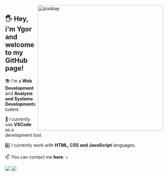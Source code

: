 <img src=https://cdn.pixabay.com/photo/2016/04/01/09/54/computer-1299659_960_720.png min-width="400px" max-width="400px" width="400px" align="right" alt="pixabay">

<h2 align="left"> 
  🖐️ Hey, i'm Ygor and welcome to my GitHub page!
</h2>

<p align="left">
  📚 I'm a <strong>Web Development</strong> and <strong>Analysis and Systems Development</strong>student.
</p>

<p align="left">
  🔧 I currently use <strong>VSCode</strong> as a development tool.
</p>

<p align="left">
  #️⃣ I currently work with <strong>HTML, CSS and JavaScript</strong> languages.
</p>

<p align="left">
  📫 You can contact me <strong>here</strong>: ⤵️
</p>

<p align="left">
  <a href="mailto:tiickoo@gmail.com" alt="Gmail">
  <img src="https://img.shields.io/badge/-Gmail-FF0000?style=flat-square&labelColor=FF0000&logo=gmail&logoColor=white&link=LINK-DO-SEU-EMAIL"/></a>

  <a href="https://www.linkedin.com/in/ygcarlos/" alt="Linkedin">
  <img src="https://img.shields.io/badge/-Linkedin-0e76a8?style=flat-square&logo=Linkedin&logoColor=white&link=LINK-DO-SEU-LINKEDIN" /></a>

